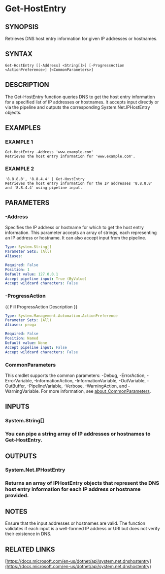 ﻿---
external help file: WozTools-help.xml
Module Name: WozTools
online version: https://github.com/Woznet/WozTools/blob/main/docs/Get-HostEntry.md
schema: 2.0.0
---

# Get-HostEntry

## SYNOPSIS
Retrieves DNS host entry information for given IP addresses or hostnames.

## SYNTAX

```
Get-HostEntry [[-Address] <String[]>] [-ProgressAction <ActionPreference>] [<CommonParameters>]
```

## DESCRIPTION
The Get-HostEntry function queries DNS to get the host entry information for a specified list of IP addresses or hostnames.
It accepts input directly or via the pipeline and outputs the corresponding System.Net.IPHostEntry objects.

## EXAMPLES

### EXAMPLE 1
```
Get-HostEntry -Address 'www.example.com'
Retrieves the host entry information for 'www.example.com'.
```

### EXAMPLE 2
```
'8.8.8.8', '8.8.4.4' | Get-HostEntry
Retrieves the host entry information for the IP addresses '8.8.8.8' and '8.8.4.4' using pipeline input.
```

## PARAMETERS

### -Address
Specifies the IP address or hostname for which to get the host entry information.
This parameter accepts an array of strings, each representing an IP address or hostname.
It can also accept input from the pipeline.

```yaml
Type: System.String[]
Parameter Sets: (All)
Aliases:

Required: False
Position: 1
Default value: 127.0.0.1
Accept pipeline input: True (ByValue)
Accept wildcard characters: False
```

### -ProgressAction
{{ Fill ProgressAction Description }}

```yaml
Type: System.Management.Automation.ActionPreference
Parameter Sets: (All)
Aliases: proga

Required: False
Position: Named
Default value: None
Accept pipeline input: False
Accept wildcard characters: False
```

### CommonParameters
This cmdlet supports the common parameters: -Debug, -ErrorAction, -ErrorVariable, -InformationAction, -InformationVariable, -OutVariable, -OutBuffer, -PipelineVariable, -Verbose, -WarningAction, and -WarningVariable. For more information, see [about_CommonParameters](http://go.microsoft.com/fwlink/?LinkID=113216).

## INPUTS

### System.String[]
### You can pipe a string array of IP addresses or hostnames to Get-HostEntry.
## OUTPUTS

### System.Net.IPHostEntry
### Returns an array of IPHostEntry objects that represent the DNS host entry information for each IP address or hostname provided.
## NOTES
Ensure that the input addresses or hostnames are valid.
The function validates if each input is a well-formed IP address or URI but does not verify their existence in DNS.

## RELATED LINKS

[https://docs.microsoft.com/en-us/dotnet/api/system.net.dnshostentry](https://docs.microsoft.com/en-us/dotnet/api/system.net.dnshostentry)

